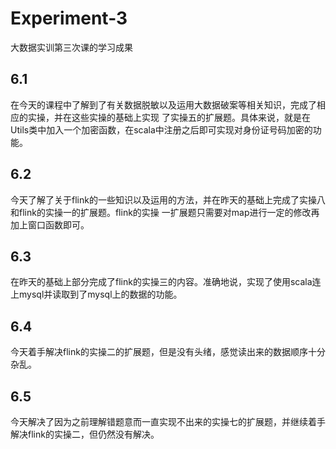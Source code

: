 # Experiment-3
大数据实训第三次课的学习成果

## 6.1
在今天的课程中了解到了有关数据脱敏以及运用大数据破案等相关知识，完成了相应的实操，并在这些实操的基础上实现
了实操五的扩展题。具体来说，就是在Utils类中加入一个加密函数，在scala中注册之后即可实现对身份证号码加密的功
能。

## 6.2
今天了解了关于flink的一些知识以及运用的方法，并在昨天的基础上完成了实操八和flink的实操一的扩展题。flink的实操
一扩展题只需要对map进行一定的修改再加上窗口函数即可。

## 6.3
在昨天的基础上部分完成了flink的实操三的内容。准确地说，实现了使用scala连上mysql并读取到了mysql上的数据的功能。

## 6.4
今天着手解决flink的实操二的扩展题，但是没有头绪，感觉读出来的数据顺序十分杂乱。

## 6.5
今天解决了因为之前理解错题意而一直实现不出来的实操七的扩展题，并继续着手解决flink的实操二，但仍然没有解决。
